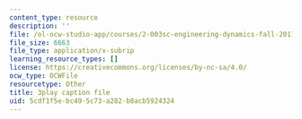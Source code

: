 ```yaml
---
content_type: resource
description: ''
file: /ol-ocw-studio-app/courses/2-003sc-engineering-dynamics-fall-2011/5cdf1f5ebc495c73a282b8acb5924324_zlbbbA5Uuu8.vtt
file_size: 6663
file_type: application/x-subrip
learning_resource_types: []
license: https://creativecommons.org/licenses/by-nc-sa/4.0/
ocw_type: OCWFile
resourcetype: Other
title: 3play caption file
uid: 5cdf1f5e-bc49-5c73-a282-b8acb5924324
---
```

